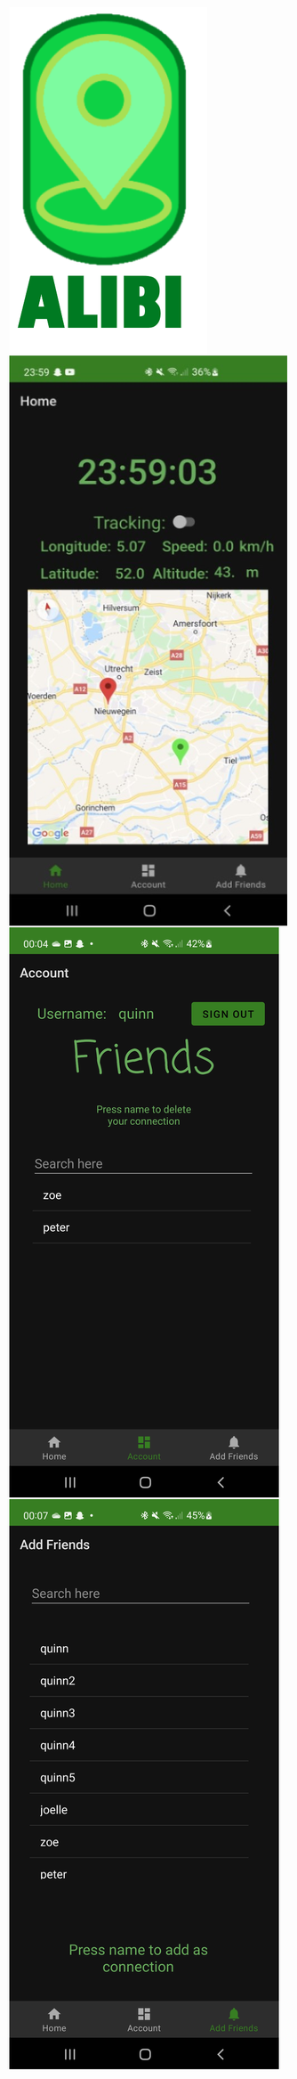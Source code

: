 ![This is an image](logo_groot.png )
![This is an image](Screenshot_20220323-235918_Alibi.jpg ) 
![This is an image](Screenshot_20220324-000421_Alibi.jpg)
![This is an image](Screenshot_20220324-000719_Alibi.jpg) 